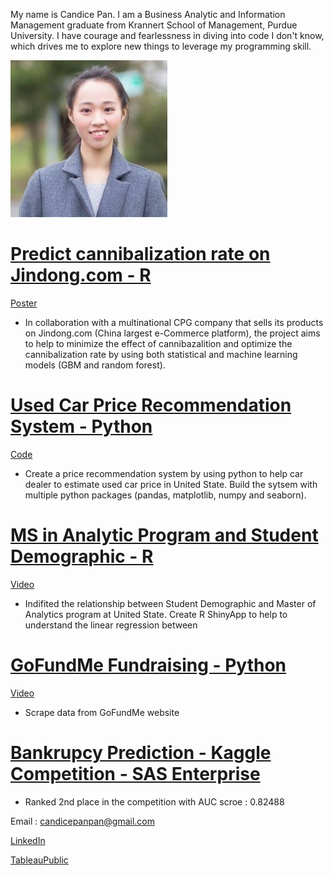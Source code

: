My name is Candice Pan. I am a Business Analytic and Information Management graduate from Krannert School of Management, Purdue University. I have courage and fearlessness in diving into code I don't know, which drives me to explore new things to leverage my programming skill. 


![](images/1612052746236.jpg)

# [Predict cannibalization rate on Jindong.com - R](https://github.com/candicepanpan/CPG_project)
[Poster](https://github.com/candicepanpan/CPG_project/blob/main/2021%20IP-CPGposter%20final.pdf)
* In collaboration with a multinational CPG company that sells its products on Jindong.com (China largest e-Commerce platform), the project aims to
help to minimize the effect of cannibazalition and optimize the cannibalization rate by using both statistical and machine learning models (GBM and random forest).


# [Used Car Price Recommendation System - Python](https://github.com/candicepanpan/Used-Car-price-recommendation-system)
[Code](https://github.com/candicepanpan/Used-Car-price-recommendation-system)
* Create a price recommendation system by using python to help car dealer to estimate used car price in United State. Build the sytsem with multiple python packages (pandas, matplotlib, numpy and seaborn).

# [MS in Analytic Program and Student Demographic - R ](https://pan351.shinyapps.io/masterprogram/)
[Video](https://youtu.be/gNM4gv9qhSQ)
* Indifited the relationship between Student Demographic and Master of Analytics program at United State. Create R ShinyApp to help to understand the linear regression between 

# [GoFundMe Fundraising - Python](https://github.com/candicepanpan/GoFundMe-Fundraiser)
[Video](https://youtu.be/PEwRda82-ps)
* Scrape data from GoFundMe website

# [Bankrupcy Prediction - Kaggle Competition - SAS Enterprise](https://www.kaggle.com/c/fall2020-mgmt571lec-project/leaderboard)
* Ranked 2nd place in the competition with AUC scroe : 0.82488



Email : candicepanpan@gmail.com

[LinkedIn](https://www.linkedin.com/in/candice-hsin-yu-pan-15a2b8114/)

[TableauPublic](https://public.tableau.com/profile/candice.panpan#!/)
